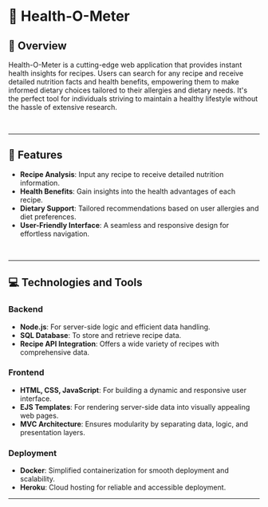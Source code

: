 # 🥗 **Health-O-Meter**

## 📝 **Overview**

Health-O-Meter is a cutting-edge web application that provides instant health insights for recipes. Users can search for any recipe and receive detailed nutrition facts and health benefits, empowering them to make informed dietary choices tailored to their allergies and dietary needs. It's the perfect tool for individuals striving to maintain a healthy lifestyle without the hassle of extensive research.

<br>

---

## 🌟 **Features**

- **Recipe Analysis**: Input any recipe to receive detailed nutrition information.
- **Health Benefits**: Gain insights into the health advantages of each recipe.
- **Dietary Support**: Tailored recommendations based on user allergies and diet preferences.
- **User-Friendly Interface**: A seamless and responsive design for effortless navigation.

<br>

---

## 💻 **Technologies and Tools**

### **Backend**
- **Node.js**: For server-side logic and efficient data handling.
- **SQL Database**: To store and retrieve recipe data.
- **Recipe API Integration**: Offers a wide variety of recipes with comprehensive data.

### **Frontend**
- **HTML, CSS, JavaScript**: For building a dynamic and responsive user interface.
- **EJS Templates**: For rendering server-side data into visually appealing web pages.
- **MVC Architecture**: Ensures modularity by separating data, logic, and presentation layers.

### **Deployment**
- **Docker**: Simplified containerization for smooth deployment and scalability.
- **Heroku**: Cloud hosting for reliable and accessible deployment.


---
